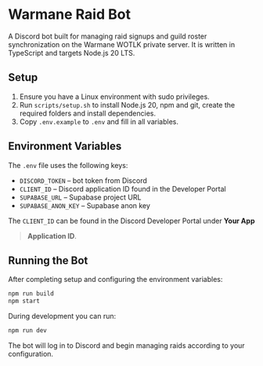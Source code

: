 # Warmane Raid Bot

A Discord bot built for managing raid signups and guild roster synchronization on the Warmane WOTLK private server. It is written in TypeScript and targets Node.js 20 LTS.

## Setup

1. Ensure you have a Linux environment with sudo privileges.
2. Run `scripts/setup.sh` to install Node.js 20, npm and git, create the required folders and install dependencies.
3. Copy `.env.example` to `.env` and fill in all variables.

## Environment Variables

The `.env` file uses the following keys:

- `DISCORD_TOKEN` – bot token from Discord
- `CLIENT_ID` – Discord application ID found in the Developer Portal
- `SUPABASE_URL` – Supabase project URL
- `SUPABASE_ANON_KEY` – Supabase anon key

The `CLIENT_ID` can be found in the Discord Developer Portal under **Your App**
 > **Application ID**.

## Running the Bot

After completing setup and configuring the environment variables:

```bash
npm run build
npm start
```

During development you can run:

```bash
npm run dev
```

The bot will log in to Discord and begin managing raids according to your configuration.

